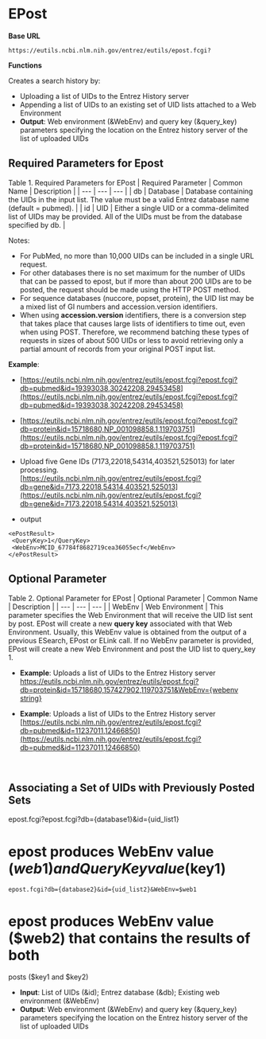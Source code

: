 # EPost

**Base URL**
```
https://eutils.ncbi.nlm.nih.gov/entrez/eutils/epost.fcgi?
```
**Functions**

Creates a search history by:
  * Uploading a list of UIDs to the Entrez History server
  * Appending a list of UIDs to an existing set of UID lists attached to a Web Environment
  * **Output**: Web environment (&WebEnv) and query key (&query_key) parameters specifying the location on the Entrez history server of the list of uploaded UIDs

## Required Parameters for Epost 

Table 1. Required Parameters for EPost
|  Required Parameter | Common Name | Description |
| --- | --- | --- |
| db  | Database |  Database containing the UIDs in the input list. The value must be a valid Entrez database name (default = pubmed). |
| id | UID | Either a single UID or a comma-delimited list of UIDs may be provided. All of the UIDs must be from the database specified by db. |

 


Notes:
  * For PubMed, no more than 10,000 UIDs can be included in a single URL request.
  * For other databases there is no set maximum for the number of UIDs that can be passed to epost, but if more than about 200 UIDs are to be posted, the request should be made using the HTTP POST method.
  * For sequence databases (nuccore, popset, protein), the UID list may be a mixed list of GI numbers and accession.version identifiers.
  * When using **accession.version** identifiers, there is a conversion step that takes place that causes large lists of identifiers to time out, even when using POST. Therefore, we recommend batching these types of requests in sizes of about 500 UIDs or less to avoid retrieving only a partial amount of records from your original POST input list.

**Example**: 
  * [https://eutils.ncbi.nlm.nih.gov/entrez/eutils/epost.fcgi?epost.fcgi?db=pubmed&id=19393038,30242208,29453458](https://eutils.ncbi.nlm.nih.gov/entrez/eutils/epost.fcgi?epost.fcgi?db=pubmed&id=19393038,30242208,29453458)
  * [https://eutils.ncbi.nlm.nih.gov/entrez/eutils/epost.fcgi?epost.fcgi?db=protein&id=15718680,NP_001098858.1,119703751](https://eutils.ncbi.nlm.nih.gov/entrez/eutils/epost.fcgi?epost.fcgi?db=protein&id=15718680,NP_001098858.1,119703751)

 
  * Upload five Gene IDs (7173,22018,54314,403521,525013) for later processing.<br>[https://eutils.ncbi.nlm.nih.gov/entrez/eutils/epost.fcgi?db=gene&id=7173,22018,54314,403521,525013](https://eutils.ncbi.nlm.nih.gov/entrez/eutils/epost.fcgi?db=gene&id=7173,22018,54314,403521,525013)
  * output<br>
  ```
<ePostResult>
   <QueryKey>1</QueryKey>
   <WebEnv>MCID_67784f8682719cea36055ecf</WebEnv>
</ePostResult>
```

 ## Optional Parameter

Table 2. Optional Parameter for EPost
|  Optional Parameter | Common Name | Description |
| --- | --- | --- |
| WebEnv | Web Environment | This parameter specifies the Web Environment that will receive the UID list sent by post. EPost will create a new **query key** associated with that Web Environment. Usually, this WebEnv value is obtained from the output of a previous ESearch, EPost or ELink call. If no WebEnv parameter is provided, EPost will create a new Web Environment and post the UID list to query_key 1.

  * **Example**: Uploads a list of UIDs to the Entrez History server <br> [https://eutils.ncbi.nlm.nih.gov/entrez/eutils/epost.fcgi?db=protein&id=15718680,157427902,119703751&WebEnv={webenv string}](https://eutils.ncbi.nlm.nih.gov/entrez/eutils/epost.fcgi?db=protein&id=15718680,157427902,119703751) 

  * **Example**: Uploads a list of UIDs to the Entrez History server<br>
[https://eutils.ncbi.nlm.nih.gov/entrez/eutils/epost.fcgi?db=pubmed&id=11237011,12466850](https://eutils.ncbi.nlm.nih.gov/entrez/eutils/epost.fcgi?db=pubmed&id=11237011,12466850)

<br>





## Associating a Set of UIDs with Previously Posted Sets
 
epost.fcgi?epost.fcgi?db={database1}&id={uid_list1}
 
# epost produces WebEnv value ($web1) and QueryKey value ($key1)
```
epost.fcgi?db={database2}&id={uid_list2}&WebEnv=$web1
```
# epost produces WebEnv value ($web2) that contains the results of both 
posts ($key1 and $key2)

  * **Input**: List of UIDs (&id); Entrez database (&db); Existing web environment (&WebEnv)
  * **Output**: Web environment (&WebEnv) and query key (&query_key) parameters specifying the location on the Entrez history server of the list of uploaded UIDs
